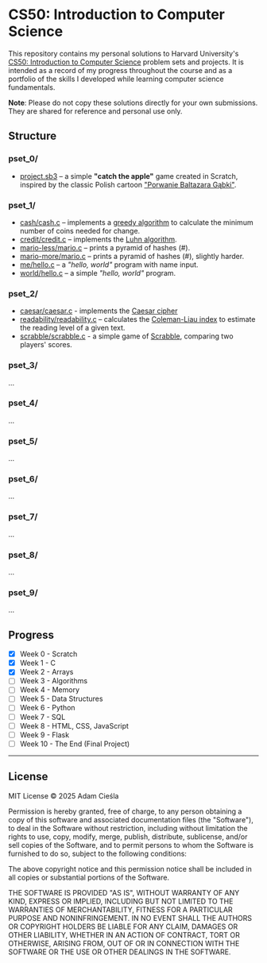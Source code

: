 
# CS50: Introduction to Computer Science

This repository contains my personal solutions to Harvard University's [CS50: Introduction to Computer Science](https://cs50.harvard.edu/x) problem sets and projects. It is intended as a record of my progress throughout the course and as a portfolio of the skills I developed while learning computer science fundamentals.

**Note**: Please do not copy these solutions directly for your own submissions. They are shared for reference and personal use only.

## Structure

### pset_0/

- [project.sb3](pset_0/project.sb3) – a simple **"catch the apple"** game created in Scratch, inspired by the classic Polish cartoon ["Porwanie Baltazara Gąbki"](https://en.wikipedia.org/wiki/The_Abduction_of_Balthazar_Sponge_(TV_series)).

### pset_1/

- [cash/cash.c](pset_1/cash/cash.c) – implements a [greedy algorithm](https://en.wikipedia.org/wiki/Greedy_algorithm) to calculate the minimum number of coins needed for change.
- [credit/credit.c](pset_1/credit/credit.c) – implements the [Luhn algorithm](https://en.wikipedia.org/wiki/Luhn_algorithm).
- [mario-less/mario.c](pset_1/mario-less/mario.c) – prints a pyramid of hashes (#).
- [mario-more/mario.c](pset_1/mario-more/mario.c) – prints a pyramid of hashes (#), slightly harder.
- [me/hello.c](pset_1/me/hello.c) – a *"hello, world"* program with name input.
- [world/hello.c](pset_1/world/hello.c) – a simple *"hello, world"* program.

### pset_2/

- [caesar/caesar.c](pset_2/caesar/caesar.c) - implements the [Caesar cipher](https://en.wikipedia.org/wiki/Caesar_cipher)
- [readability/readability.c](pset_2/readability/readability.c) – calculates the [Coleman-Liau index](https://en.wikipedia.org/wiki/Coleman%E2%80%93Liau_index) to estimate the reading level of a given text.
- [scrabble/scrabble.c](pset_2/scrabble/scrabble.c) - a simple game of [Scrabble](https://en.wikipedia.org/wiki/Scrabble), comparing two players' scores.

### pset_3/

...

### pset_4/

...

### pset_5/

...

### pset_6/

...

### pset_7/

...

### pset_8/

...

### pset_9/

...

## Progress

- [x] Week 0 - Scratch
- [x] Week 1 - C
- [x] Week 2 - Arrays
- [ ] Week 3 - Algorithms
- [ ] Week 4 - Memory
- [ ] Week 5 - Data Structures
- [ ] Week 6 - Python
- [ ] Week 7 - SQL
- [ ] Week 8 - HTML, CSS, JavaScript
- [ ] Week 9 - Flask
- [ ] Week 10 - The End (Final Project)

---

## License

MIT License © 2025 Adam Cieśla

Permission is hereby granted, free of charge, to any person obtaining a copy
of this software and associated documentation files (the "Software"), to deal
in the Software without restriction, including without limitation the rights
to use, copy, modify, merge, publish, distribute, sublicense, and/or sell
copies of the Software, and to permit persons to whom the Software is
furnished to do so, subject to the following conditions:

The above copyright notice and this permission notice shall be included in all
copies or substantial portions of the Software.

THE SOFTWARE IS PROVIDED "AS IS", WITHOUT WARRANTY OF ANY KIND, EXPRESS OR
IMPLIED, INCLUDING BUT NOT LIMITED TO THE WARRANTIES OF MERCHANTABILITY,
FITNESS FOR A PARTICULAR PURPOSE AND NONINFRINGEMENT. IN NO EVENT SHALL THE
AUTHORS OR COPYRIGHT HOLDERS BE LIABLE FOR ANY CLAIM, DAMAGES OR OTHER
LIABILITY, WHETHER IN AN ACTION OF CONTRACT, TORT OR OTHERWISE, ARISING FROM,
OUT OF OR IN CONNECTION WITH THE SOFTWARE OR THE USE OR OTHER DEALINGS IN THE
SOFTWARE.

